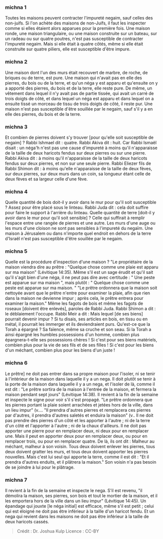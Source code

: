 
### michna 1
Toutes les maisons peuvent contracter l'impureté negaim, sauf celles des non-juifs. Si l'on achète des maisons de non-Juifs, il faut les inspecter comme si elles étaient alors apparues pour la première fois. Une maison ronde, une maison triangulaire, ou une maison construite sur un bateau, sur un radeau ou sur quatre poutres, n'est pas susceptible de contracter l'impureté negaim. Mais si elle était à quatre côtés, même si elle était construite sur quatre piliers, elle est susceptible d'être impure.

### michna 2
Une maison dont l'un des murs était recouvert de marbre, de roche, de briques ou de terre, est pure. Une maison qui n'avait pas en elle des pierres, du bois ou de la terre, et qu'un néga y est apparu et qu'ensuite on y a apporté des pierres, du bois et de la terre, elle reste pure. De même, un vêtement dans lequel il n'y avait pas de partie tissée, qui avait un carré de trois doigts de côté, et dans lequel un néga est apparu et dans lequel on a ensuite tissé un morceau de tissu de trois doigts de côté, il reste pur. Une maison n'est pas susceptible d'être souillée par le negaim, sauf s'il y a en elle des pierres, du bois et de la terre.

### michna 3
Et combien de pierres doivent s'y trouver [pour qu'elle soit susceptible de negaim] ? Rabbi Ishmael dit : quatre. Rabbi Akiva dit : huit. Car Rabbi Ismaël disait : un néga'h n'est pas une cause d'impureté à moins qu'il n'apparaisse de la taille de deux haricots fendus sur deux pierres ou sur une pierre. Rabbi Akiva dit : à moins qu'il n'apparaisse de la taille de deux haricots fendus sur deux pierres, et non sur une seule pierre. Rabbi Eliezer fils de Rabbi Shimon dit : à moins qu'elle n'apparaisse de la taille de deux fèves, sur deux pierres, sur deux murs dans un coin, sa longueur étant celle de deux fèves et sa largeur celle d'une fève.

### michna 4
Quelle quantité de bois doit-il y avoir dans le mur pour qu'il soit susceptible ? Assez pour être placé sous le linteau. Rabbi Juda dit : cela doit suffire pour faire le support à l'arrière du linteau. Quelle quantité de terre [doit-il y avoir dans le mur pour qu'il soit sensible] ? Celle qui suffirait à remplir l'espace entre une rangée de pierres et une autre. Les murs d'une auge ou les murs d'une cloison ne sont pas sensibles à l'impureté du negaïm. Une maison à Jérusalem ou dans n'importe quel endroit en dehors de la terre d'Israël n'est pas susceptible d'être souillée par le negaim.

### michna 5
Quelle est la procédure d'inspection d'une maison ? "Le propriétaire de la maison viendra dire au prêtre : "Quelque chose comme une plaie est apparu sur ma maison" (Lévitique 14:35). Même s'il est un sage érudit et qu'il sait qu'il s'agit bien d'une néga, il ne peut pas dire avec certitude : " Une peste est apparue sur ma maison ", mais plutôt : " Quelque chose comme une peste est apparue sur ma maison. " "Le prêtre ordonnera que la maison soit nettoyée avant que le prêtre n'entre pour examiner la plaie, afin que rien dans la maison ne devienne impur ; après cela, le prêtre entrera pour examiner la maison." Même les fagots de bois et même les fagots de roseaux [doivent être enlevés], paroles de Rabbi Juda. Rabbi Shimon a dit : le déblaiement l'occupe. Rabbi Meir a dit : Mais lequel [de ses biens] pourrait devenir impur ? Si tu disais, ses articles en bois, en tissu ou en métal, il pourrait les immerger et ils deviendraient purs. Qu'est-ce que la Torah a épargné ? Sa faïence, même sa cruche et son seau. Si la Torah a ainsi épargné les humbles possessions d'un homme, combien plus épargnera-t-elle ses possessions chères ! Si c'est pour ses biens matériels, combien plus pour la vie de ses fils et de ses filles ! Si c'est pour les biens d'un méchant, combien plus pour les biens d'un juste !

### michna 6
Le prêtre] ne doit pas entrer dans sa propre maison pour l'isoler, ni se tenir à l'intérieur de la maison dans laquelle il y a un nega. Il doit plutôt se tenir à la porte de la maison dans laquelle il y a un nega, et l'isoler de là, comme il est dit : "Le prêtre sortira de la maison à l'entrée de la maison, et fermera la maison pendant sept jours" (Lévitique 14:38). Il revient à la fin de la semaine et inspecte le signe pour voir s'il s'est propagé. "Le prêtre ordonnera que les pierres portant la plaie soient arrachées et jetées hors de la ville, dans un lieu impur" (v.... "Il prendra d'autres pierres et remplacera ces pierres par d'autres, il prendra d'autres saletés et enduira la maison" (v.. Il ne doit pas prendre des pierres d'un côté et les apporter à l'autre ; ni de la terre d'un côté et l'apporter à l'autre ; ni de la chaux d'ailleurs. Il ne doit pas apporter une pierre pour en remplacer deux, ni deux pour en remplacer une. Mais il peut en apporter deux pour en remplacer deux, ou pour en remplacer trois, ou pour en remplacer quatre. De là, ils ont dit : Malheur au méchant, malheur à son voisin. Tous deux doivent enlever les pierres, tous deux doivent gratter les murs, et tous deux doivent apporter les pierres nouvelles. Mais c'est lui seul qui apporte la terre, comme il est dit : "Et il prendra d'autres enduits, et il plâtrera la maison."  Son voisin n'a pas besoin de se joindre à lui pour le plâtrage.

### michna 7
Il revient à la fin de la semaine et inspecte le nega. S'il est revenu, "il démolira la maison, ses pierres, son bois et tout le mortier de la maison, et il les emportera hors de la ville dans un lieu impur" (Lévitique 14:45). Un épandage qui jouxte [le néga initial] est efficace, même s'il est petit ; celui qui est éloigné ne doit pas être inférieur à la taille d'un haricot fendu. Et un nega qui revient dans les maisons ne doit pas être inférieur à la taille de deux haricots cassés.

>Crédit : Dr. Joshua Kulp
>Licence : CC-BY
